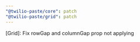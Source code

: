 ```yaml
---
"@twilio-paste/core": patch
"@twilio-paste/grid": patch
---
```


[Grid]: Fix rowGap and columnGap prop not applying
